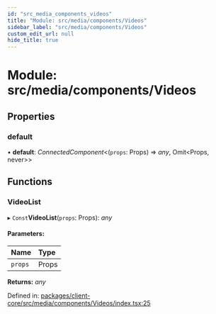 ```yaml
---
id: "src_media_components_videos"
title: "Module: src/media/components/Videos"
sidebar_label: "src/media/components/Videos"
custom_edit_url: null
hide_title: true
---
```


# Module: src/media/components/Videos

## Properties

### default

• **default**: *ConnectedComponent*<(`props`: Props) => *any*, Omit<Props, never\>\>

## Functions

### VideoList

▸ `Const`**VideoList**(`props`: Props): *any*

#### Parameters:

Name | Type |
:------ | :------ |
`props` | Props |

**Returns:** *any*

Defined in: [packages/client-core/src/media/components/Videos/index.tsx:25](https://github.com/xr3ngine/xr3ngine/blob/716a06460/packages/client-core/src/media/components/Videos/index.tsx#L25)
